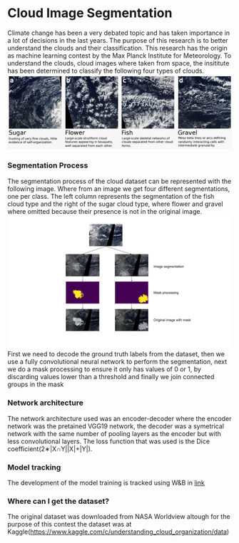 # Cloud Image Segmentation #

Climate change has been a very debated topic and
has taken importance in a lot of decisions in the last years.
The purpose of this research is to better understand the clouds and their classification.
This research has the origin as machine learning contest by the Max Planck Institute for Meteorology.
To understand the clouds, cloud images where taken from space, the insititute has been determined to classify the
following four types of clouds.
![Alt text](images/cloud_types.png?raw=true "Cloud types")

### Segmentation Process ###
The segmentation process of the cloud dataset can be represented with the following image. Where from an image we get
four different segmentations, one per class. The left column represents the segmentation of the fish cloud type and the right of the
sugar cloud type, where flower and gravel where omitted because their presence is not in the original image.
![Alt text](images/cloud_segmentation_process.png?raw=true "Segementation process")
First we need to decode the ground truth labels from the dataset, then we use a fully convolutional
neural network to perform the segmentation, next we do a mask processing to ensure it only has values
of 0 or 1, by discarding values lower than a threshold and finally we join connected groups in the mask

### Network architecture ###
The network architecture used was an encoder-decoder where the encoder network was the pretained VGG19
network, the decoder was a symetrical network with the same number of pooling layers as the encoder
but with less convolutional layers. The loss function that was used is the Dice coefficient(2∗|X∩Y||X|+|Y|).

### Model tracking ###
The development of the model training is tracked using W&B in [link](https://app.wandb.ai/polmonroig/cloud_segmentation)

### Where can I get the dataset? ###
The original dataset was downloaded from NASA Worldview altough for the purpose of this
contest the dataset was at Kaggle(https://www.kaggle.com/c/understanding_cloud_organization/data)
